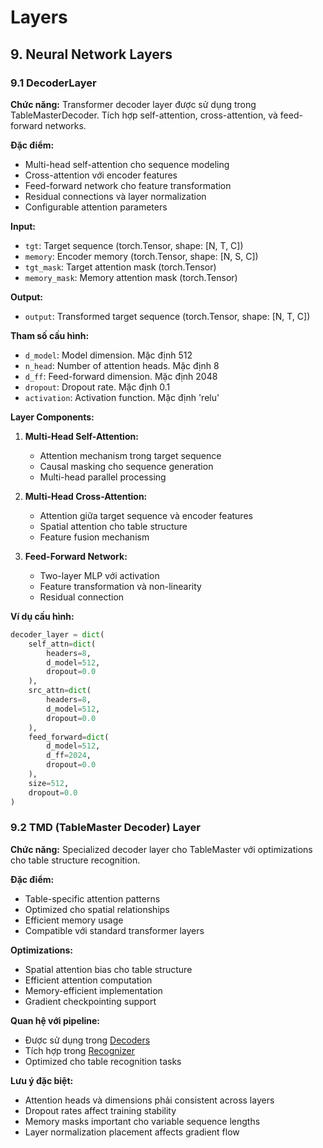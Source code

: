# Layers

## 9. Neural Network Layers

### 9.1 DecoderLayer

**Chức năng:** Transformer decoder layer được sử dụng trong TableMasterDecoder. Tích hợp self-attention, cross-attention, và feed-forward networks.

**Đặc điểm:**
- Multi-head self-attention cho sequence modeling
- Cross-attention với encoder features
- Feed-forward network cho feature transformation
- Residual connections và layer normalization
- Configurable attention parameters

**Input:**
- `tgt`: Target sequence (torch.Tensor, shape: [N, T, C])
- `memory`: Encoder memory (torch.Tensor, shape: [N, S, C])
- `tgt_mask`: Target attention mask (torch.Tensor)
- `memory_mask`: Memory attention mask (torch.Tensor)

**Output:**
- `output`: Transformed target sequence (torch.Tensor, shape: [N, T, C])

**Tham số cấu hình:**
- `d_model`: Model dimension. Mặc định 512
- `n_head`: Number of attention heads. Mặc định 8
- `d_ff`: Feed-forward dimension. Mặc định 2048
- `dropout`: Dropout rate. Mặc định 0.1
- `activation`: Activation function. Mặc định 'relu'

**Layer Components:**

1. **Multi-Head Self-Attention:**
   - Attention mechanism trong target sequence
   - Causal masking cho sequence generation
   - Multi-head parallel processing

2. **Multi-Head Cross-Attention:**
   - Attention giữa target sequence và encoder features
   - Spatial attention cho table structure
   - Feature fusion mechanism

3. **Feed-Forward Network:**
   - Two-layer MLP với activation
   - Feature transformation và non-linearity
   - Residual connection

**Ví dụ cấu hình:**
```python
decoder_layer = dict(
    self_attn=dict(
        headers=8,
        d_model=512,
        dropout=0.0
    ),
    src_attn=dict(
        headers=8,
        d_model=512,
        dropout=0.0
    ),
    feed_forward=dict(
        d_model=512,
        d_ff=2024,
        dropout=0.0
    ),
    size=512,
    dropout=0.0
)
```

### 9.2 TMD (TableMaster Decoder) Layer

**Chức năng:** Specialized decoder layer cho TableMaster với optimizations cho table structure recognition.

**Đặc điểm:**
- Table-specific attention patterns
- Optimized cho spatial relationships
- Efficient memory usage
- Compatible với standard transformer layers

**Optimizations:**
- Spatial attention bias cho table structure
- Efficient attention computation
- Memory-efficient implementation
- Gradient checkpointing support

**Quan hệ với pipeline:**
- Được sử dụng trong [Decoders](../decoders/README.md)
- Tích hợp trong [Recognizer](../recognizer/README.md)
- Optimized cho table recognition tasks

**Lưu ý đặc biệt:**
- Attention heads và dimensions phải consistent across layers
- Dropout rates affect training stability
- Memory masks important cho variable sequence lengths
- Layer normalization placement affects gradient flow
